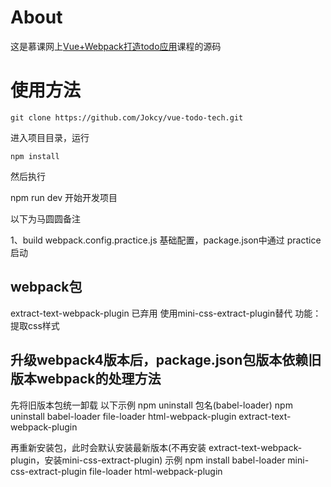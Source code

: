 # About
这是慕课网上[Vue+Webpack打造todo应用](https://www.imooc.com/learn/935)课程的源码

# 使用方法
```
git clone https://github.com/Jokcy/vue-todo-tech.git
```
进入项目目录，运行
```
npm install
```
然后执行

npm run dev
开始开发项目

以下为马圆圆备注

1、build webpack.config.practice.js  基础配置，package.json中通过 practice启动


## webpack包
extract-text-webpack-plugin 已弃用
使用mini-css-extract-plugin替代
功能：提取css样式

## 升级webpack4版本后，package.json包版本依赖旧版本webpack的处理方法

先将旧版本包统一卸载 以下示例
npm uninstall 包名(babel-loader)
npm uninstall babel-loader file-loader html-webpack-plugin extract-text-webpack-plugin

再重新安装包，此时会默认安装最新版本(不再安装 extract-text-webpack-plugin，安装mini-css-extract-plugin)
示例
npm install babel-loader mini-css-extract-plugin file-loader html-webpack-plugin


